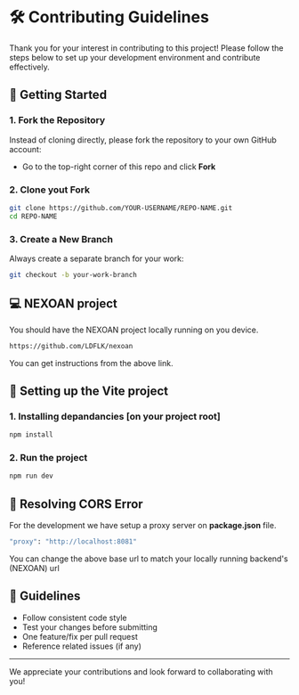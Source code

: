 # 🛠️ Contributing Guidelines

Thank you for your interest in contributing to this project! Please follow the steps below to set up your development environment and contribute effectively.

## 🚀 Getting Started

### 1. Fork the Repository
Instead of cloning directly, please fork the repository to your own GitHub account:
- Go to the top-right corner of this repo and click **Fork**

### 2. Clone yout Fork
```bash
git clone https://github.com/YOUR-USERNAME/REPO-NAME.git
cd REPO-NAME
```

### 3. Create a New Branch
Always create a separate branch for your work:
```bash
git checkout -b your-work-branch
```

## 💻 NEXOAN project
You should have the NEXOAN project locally running on you device.
```bash
https://github.com/LDFLK/nexoan
```
You can get instructions from the above link.

## 🔩 Setting up the Vite project

### 1. Installing depandancies [on your project root]
```bash
npm install
```

### 2. Run the project
```bash
npm run dev
```

## 🔭 Resolving CORS Error
For the development we have setup a proxy server on **package.json** file.
```bash
"proxy": "http://localhost:8081"
```
You can change the above base url to match your locally running backend's (NEXOAN) url

## 🙏 Guidelines

- Follow consistent code style
- Test your changes before submitting
- One feature/fix per pull request
- Reference related issues (if any)

---

We appreciate your contributions and look forward to collaborating with you!


